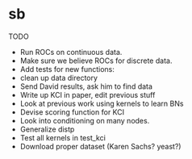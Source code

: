 sb
==

TODO
- Run ROCs on continuous data.
- Make sure we believe ROCs for discrete data.
- Add tests for new functions:
- clean up data directory
- Send David results, ask him to find data
- Write up KCI in paper, edit previous stuff
- Look at previous work using kernels to learn BNs
- Devise scoring function for KCI
- Look into conditioning on many nodes.
- Generalize distp
- Test all kernels in test_kci
- Download proper dataset (Karen Sachs? yeast?)
